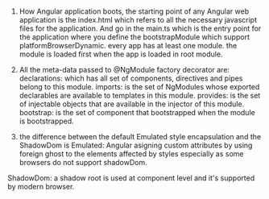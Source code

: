 ###
1. How Angular application boots, the starting point of any Angular web application is the index.html which refers to all the necessary javascript files for the application. And go in the main.ts which is the entry point for the application where you define the bootstrapModule which support platformBrowserDynamic. every app has at least one module. the module is loaded first when the app is loaded in root module.

2. All the meta-data passed to @NgModule factory decorator are:
declarations: which has all set of components, directives and pipes belong to this module.
imports: is the set of NgModules whose exported declarables are available to templates in this module.
provides: is the set of injectable objects that are available in the injector of this module.
bootstrap: is the set of component that bootstrapped when the module is bootstrapped.

3. the difference between the default Emulated style encapsulation and the ShadowDom is
Emulated: Angular asigning custom attributes by using foreign ghost to the elements affected by styles especially as some browsers do not support shadowDom.

ShadowDom: a shadow root is used at component level and it's supported by modern browser. 
